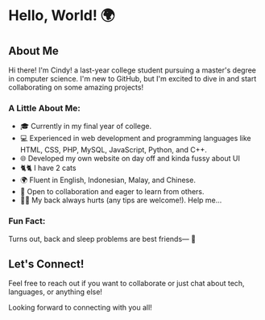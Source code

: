 # Hello, World! 🌍

## About Me

Hi there! I'm Cindy! a last-year college student pursuing a master's degree in computer science. I'm new to GitHub, but I'm excited to dive in and start collaborating on some amazing projects!

### A Little About Me:
- 🎓 Currently in my final year of college.
- 💻 Experienced in web development and programming languages like HTML, CSS, PHP, MySQL, JavaScript, Python, and C++.
- 🌐 Developed my own website on day off and kinda fussy about UI
- 🐈🐈 I have 2 cats
- 🌍 Fluent in English, Indonesian, Malay, and Chinese.
- 🤝 Open to collaboration and eager to learn from others.
- 🧑‍💻 My back always hurts (any tips are welcome!). Help me...

### Fun Fact:
Turns out, back and sleep problems are best friends— 🥹

## Let's Connect!
Feel free to reach out if you want to collaborate or just chat about tech, languages, or anything else!

Looking forward to connecting with you all!
